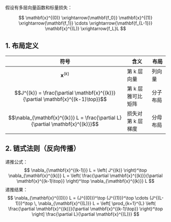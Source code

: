 
假设有多层向量函数和标量损失：

$$
\mathbf{x}^{(0)} \xrightarrow{\mathbf{f_0}} \mathbf{x}^{(1)} \xrightarrow{\mathbf{f_1}} \cdots \xrightarrow{\mathbf{f_{L-1}}} \mathbf{x}^{(L)} \xrightarrow{f_L}L
$$

## 1. 布局定义

| 符号                                                                              | 含义         | 布局   |
| ------------------------------------------------------------------------------- | ---------- | ---- |
| $$\mathbf{x}^{(k)}$$                                                            | 第 k 层向量    | 列向量  |
| $$J^{(k)} = \frac{\partial \mathbf{x}^{(k)}}{\partial \mathbf{x}^{(k-1)\top}}$$ | 第 k 层雅可比矩阵 | 分子布局 |
| $$\nabla_{\mathbf{x}^{(k)}} L = \frac{\partial L}{\partial \mathbf{x}^{(k)}}$$  | 损失对第 k 层梯度 | 分母布局 |

## 2️. 链式法则（反向传播）

递推公式：
$$
\nabla_{\mathbf{x}^{(k-1)}} L = \left( J^{(k)} \right)^\top \nabla_{\mathbf{x}^{(k)}} L
= \left( \frac{\partial \mathbf{x}^{(k)}}{\partial \mathbf{x}^{(k-1)\top}} \right)^\top \nabla_{\mathbf{x}^{(k)}} L
$$
递推结果：
$$
\nabla_{\mathbf{x}^{(0)}} L
= (J^{(0)})^\top (J^{(1)})^\top \cdots (J^{(L-1)})^\top \, \nabla_{\mathbf{x}^{(L)}} L
= \left[ \prod_{k=1}^{L} \left( \frac{\partial \mathbf{x}^{(k)}}{\partial \mathbf{x}^{(k-1)\top}} \right)^\top \right] 
  \frac{\partial L}{\partial \mathbf{x}^{(L)}}
$$

